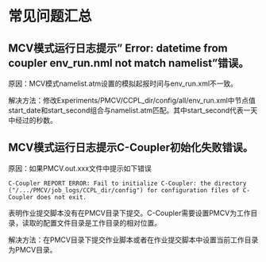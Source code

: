 # 常见问题汇总

## MCV模式运行日志提示” Error: datetime from coupler env_run.nml not match namelist”错误。

原因：MCV模式namelist.atm设置的模拟起报时间与env_run.xml不一致。

解决方法：修改Experiments/PMCV/CCPL_dir/config/all/env_run.xml中节点值start_date和start_second组合与namelist.atm匹配。其中start_second代表一天中经过的秒数。

## MCV模式运行日志提示C-Coupler初始化失败错误。

原因：如果PMCV.out.xxx文件中提示如下错误

```
C-Coupler REPORT ERROR: Fail to initialize C-Coupler: the directory ("/.../PMCV/job_logs/CCPL_dir/config") for configuration files of C-Coupler does not exit.
```

表明作业提交脚本没有在PMCV目录下提交。C-Coupler需要设置PMCV为工作目录，读取的配置文件目录是工作目录的相对位置。

解决方法：在PMCV目录下提交作业脚本或者在作业提交脚本中设置当前工作目录为PMCV目录。



